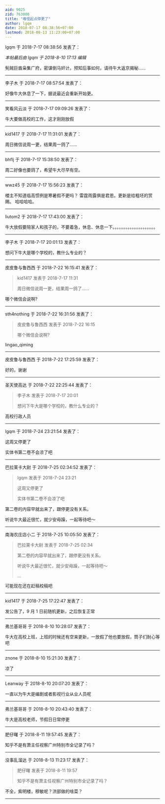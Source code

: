 ```yaml
---
aid: 9025
zid: 763000
title: "难怪起点停更了"
author: lgqm
date: 2018-07-17 08:38:56+07:00
lastmod: 2018-08-13 11:23:00+07:00
---
```


lgqm 于 2018-7-17 08:38:56 发表了：

_本帖最后由 lgqm 于 2018-8-10 17:13 编辑_

髡贼巨酋枭集广府，密谋倒马奸计。预知后事如何，请待牛大返京揭秘……

---

李子木 于 2018-7-17 08:57:54 发表了：

好像牛大休息了一下，据说最近会重新开始更。

---

笑看风云淡 于 2018-7-17 09:09:26 发表了：

牛大要做高校的工作，这才刚刚放假

---

kid1417 于 2018-7-17 11:31:01 发表了：

周日微信说周一更，结果周一鸽了……

---

bhflj 于 2018-7-17 15:38:50 发表了：

周二好像也要鸽了，希望牛大尽早有空。

---

wwz45 于 2018-7-17 15:56:23 发表了：

楼主不知道临高惯例是寒暑假不更吗？ 雷霆雨露俱是君恩。更新是给粗坯的赏赐。 哈哈哈哈。

---

liutom2 于 2018-7-17 17:43:00 发表了：

牛大放假要陪家人和孩子的，不要着急，休息、休息一下。。。。。。。。。。。。。。。。。。。。

---

李子木 于 2018-7-17 20:01:13 发表了：

想问下牛大是哪个学校的，教什么专业的？

---

皮皮鲁与鲁西西 于 2018-7-22 16:15:41 发表了：

> kid1417 发表于 2018-7-17 11:31
>
> 周日微信说周一更，结果周一鸽了……

哪个微信会说啊?

---

sth4nothing 于 2018-7-22 16:31:56 发表了：

> 皮皮鲁与鲁西西 发表于 2018-7-22 16:15
>
> 哪个微信会说啊?

lingao_qiming

---

皮皮鲁与鲁西西 于 2018-7-22 17:25:59 发表了：

好的，谢谢

---

圣天使高达 于 2018-7-22 22:25:44 发表了：

> 李子木 发表于 2018-7-17 20:01
>
> 想问下牛大是哪个学校的，教什么专业的？

高校行政人员

---

lgqm 于 2018-7-24 23:21:54 发表了：

这周又停更了

实体书第二卷不会凉了吧

---

巴拉莱卡大尉 于 2018-7-25 02:34:52 发表了：

> lgqm 发表于 2018-7-24 23:21
>
> 这周又停更了
>
> 实体书第二卷不会凉了吧

第二卷的内容早就出来了，跟停更没有关系。

听说牛大最近很忙，就少安毋躁，一起等待吧～

---

南海农庄店小二 于 2018-7-25 10:05:50 发表了：

> 巴拉莱卡大尉 发表于 2018-7-25 02:34
>
> 第二卷的内容早就出来了，跟停更没有关系。
>
> 听说牛大最近很忙，就少安毋躁，一起等待吧～
>
> ...

可能现在还在赶稿校稿吧

---

kid1417 于 2018-7-25 17:22:47 发表了：

发公告了，9 月 1 日前随机更新，之后恢复正常

---

弗兰基哥哥 于 2018-8-10 10:28:07 发表了：

牛大在高校上班，上班的时候还有空来更新，一放假了他也要放假，筒子们耐心等吧

---

znone 于 2018-8-10 15:21:30 发表了：

凉了

---

Leanway 于 2018-8-10 20:07:20 发表了：

一直以为牛大是编剧或者影视行业从业人员呢

---

弗兰基哥哥 于 2018-8-10 20:43:40 发表了：

牛大是高校老师，节假日日常停更

---

肥仔曙 于 2018-8-11 19:57:45 发表了：

知乎不是有萧主任视察广州特别市全记录了吗？

---

没事乱溜达 于 2018-8-13 11:23:17 发表了：

> 肥仔曙 发表于 2018-8-11 19:57
>
> 知乎不是有萧主任视察广州特别市全记录了吗？

不全，紫明楼，穆敏呢？洪部做的啥菜？

---
